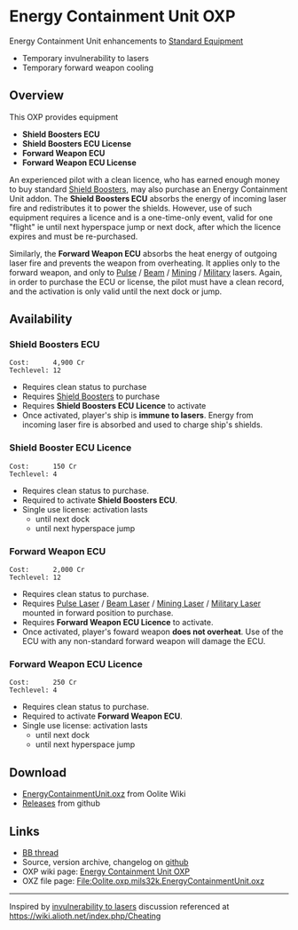 # Energy Containment Unit OXP

Energy Containment Unit enhancements to
[Standard Equipment](https://wiki.alioth.net/index.php/Oolite_Equipment)
- Temporary invulnerability to lasers
- Temporary forward weapon cooling

## Overview

This OXP provides equipment
- **Shield Boosters ECU**
- **Shield Boosters ECU License**
- **Forward Weapon ECU**
- **Forward Weapon ECU License**

An experienced pilot with a clean licence, who has earned enough money to buy
standard [Shield Boosters](https://wiki.alioth.net/index.php/Shield_Boosters),
may also purchase an Energy Containment Unit addon. The **Shield Boosters ECU**
absorbs the energy of incoming laser fire and redistributes it to power the
shields. However, use of such equipment requires a licence and is a
one-time-only event, valid for one "flight" ie until next hyperspace jump or
next dock, after which the licence expires and must be re-purchased.

Similarly, the **Forward Weapon ECU** absorbs the heat energy of outgoing laser
fire and prevents the weapon from overheating. It applies only to the forward
weapon, and only to
[Pulse](https://wiki.alioth.net/index.php/Pulse_Laser) /
[Beam](https://wiki.alioth.net/index.php/Beam_Laser) /
[Mining](https://wiki.alioth.net/index.php/Mining_Laser) /
[Military](https://wiki.alioth.net/index.php/Military_Laser)
lasers. Again, in order to
purchase the ECU or license, the pilot must have a clean record, and the
activation is only valid until the next dock or jump.


## Availability

### **Shield Boosters ECU**
    Cost:      4,900 Cr
    Techlevel: 12
  - Requires clean status to purchase
  - Requires [Shield Boosters](https://wiki.alioth.net/index.php/Shield_Boosters) to purchase
  - Requires **Shield Boosters ECU Licence** to activate
  - Once activated, player's ship is **immune to lasers**. Energy from incoming laser fire is absorbed and used to charge ship's shields.

### **Shield Booster ECU Licence**
    Cost:      150 Cr
    Techlevel: 4
  - Requires clean status to purchase.
  - Required to activate **Shield Boosters ECU**.
  - Single use license: activation lasts
    - until next dock
    - until next hyperspace jump

### **Forward Weapon ECU**
    Cost:      2,000 Cr
    Techlevel: 12
  - Requires clean status to purchase.
  - Requires [Pulse Laser](https://wiki.alioth.net/index.php/Pulse_Laser) /
    [Beam Laser](https://wiki.alioth.net/index.php/Beam_Laser) /
    [Mining Laser](https://wiki.alioth.net/index.php/Mining_Laser) /
    [Military Laser](https://wiki.alioth.net/index.php/Military_Laser)
    mounted in forward position to purchase.
  - Requires **Forward Weapon ECU Licence** to activate.
  - Once activated, player's foward weapon **does not overheat**.
    Use of the ECU with any non-standard forward weapon will damage the ECU.

### **Forward Weapon ECU Licence**
    Cost:      250 Cr
    Techlevel: 4
  - Requires clean status to purchase.
  - Required to activate **Forward Weapon ECU**.
  - Single use license: activation lasts
    - until next dock
    - until next hyperspace jump

## Download
  - [EnergyContainmentUnit.oxz](https://wiki.alioth.net/img_auth.php/c/c1/Oolite.oxp.mils32k.EnergyContainmentUnit.oxz)
    from Oolite Wiki
  - [Releases](https://github.com/mlewissmith/oolite.oxp.mils32k.EnergyContainmentUnit/releases)
    from github

## Links
  - [BB thread](https://bb.oolite.space/viewtopic.php?t=21755)
  - Source, version archive, changelog on [github](https://github.com/mlewissmith/oolite.oxp.mils32k.EnergyContainmentUnit)
  - OXP wiki page: [Energy Containment Unit OXP](https://wiki.alioth.net/index.php/Energy_Containment_Unit_OXP)
  - OXZ file page: [File:Oolite.oxp.mils32k.EnergyContainmentUnit.oxz](https://wiki.alioth.net/index.php/File:Oolite.oxp.mils32k.EnergyContainmentUnit.oxz)

-------------------------------------------------------------------------------

Inspired by [invulnerability to lasers](https://bb.oolite.space/viewtopic.php?p=284994#p284994)
discussion referenced at https://wiki.alioth.net/index.php/Cheating
